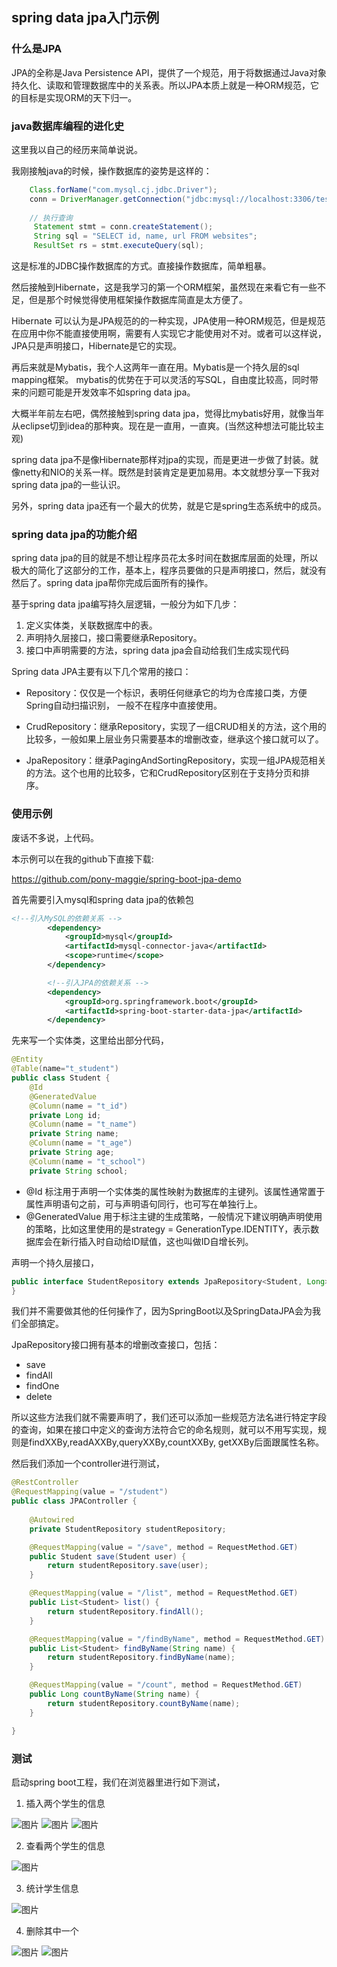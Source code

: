 ## spring data jpa入门示例

### 什么是JPA

JPA的全称是Java Persistence API，提供了一个规范，用于将数据通过Java对象持久化、读取和管理数据库中的关系表。所以JPA本质上就是一种ORM规范，它的目标是实现ORM的天下归一。


### java数据库编程的进化史

这里我以自己的经历来简单说说。

我刚接触java的时候，操作数据库的姿势是这样的：

```java
    Class.forName("com.mysql.cj.jdbc.Driver");
    conn = DriverManager.getConnection("jdbc:mysql://localhost:3306/test","root","123456");
        
    // 执行查询
     Statement stmt = conn.createStatement();
     String sql = "SELECT id, name, url FROM websites";
     ResultSet rs = stmt.executeQuery(sql);
```

这是标准的JDBC操作数据库的方式。直接操作数据库，简单粗暴。

然后接触到Hibernate，这是我学习的第一个ORM框架，虽然现在来看它有一些不足，但是那个时候觉得使用框架操作数据库简直是太方便了。

Hibernate 可以认为是JPA规范的的一种实现，JPA使用一种ORM规范，但是规范在应用中你不能直接使用啊，需要有人实现它才能使用对不对。或者可以这样说，JPA只是声明接口，Hibernate是它的实现。


再后来就是Mybatis，我个人这两年一直在用。Mybatis是一个持久层的sql mapping框架。
mybatis的优势在于可以灵活的写SQL，自由度比较高，同时带来的问题可能是开发效率不如spring data jpa。

大概半年前左右吧，偶然接触到spring data jpa，觉得比mybatis好用，就像当年从eclipse切到idea的那种爽。现在是一直用，一直爽。(当然这种想法可能比较主观)

spring data jpa不是像Hibernate那样对jpa的实现，而是更进一步做了封装。就像netty和NIO的关系一样。既然是封装肯定是更加易用。本文就想分享一下我对spring data jpa的一些认识。

另外，spring data jpa还有一个最大的优势，就是它是spring生态系统中的成员。

### spring data jpa的功能介绍

spring data jpa的目的就是不想让程序员花太多时间在数据库层面的处理，所以极大的简化了这部分的工作，基本上，程序员要做的只是声明接口，然后，就没有然后了。spring data jpa帮你完成后面所有的操作。

基于spring data jpa编写持久层逻辑，一般分为如下几步：

1. 定义实体类，关联数据库中的表。
2. 声明持久层接口，接口需要继承Repository。
3. 接口中声明需要的方法，spring data jpa会自动给我们生成实现代码

Spring data JPA主要有以下几个常用的接口：

* Repository：仅仅是一个标识，表明任何继承它的均为仓库接口类，方便Spring自动扫描识别， 一般不在程序中直接使用。

* CrudRepository：继承Repository，实现了一组CRUD相关的方法，这个用的比较多，一般如果上层业务只需要基本的增删改查，继承这个接口就可以了。

* JpaRepository：继承PagingAndSortingRepository，实现一组JPA规范相关的方法。这个也用的比较多，它和CrudRepository区别在于支持分页和排序。

### 使用示例

废话不多说，上代码。

本示例可以在我的github下直接下载:

https://github.com/pony-maggie/spring-boot-jpa-demo


首先需要引入mysql和spring data jpa的依赖包

```xml
<!--引入MySQL的依赖关系 -->
		<dependency>
			<groupId>mysql</groupId>
			<artifactId>mysql-connector-java</artifactId>
			<scope>runtime</scope>
		</dependency>

		<!--引入JPA的依赖关系 -->
		<dependency>
			<groupId>org.springframework.boot</groupId>
			<artifactId>spring-boot-starter-data-jpa</artifactId>
		</dependency>
```



先来写一个实体类，这里给出部分代码，

```java
@Entity
@Table(name="t_student")
public class Student {
	@Id
    @GeneratedValue
    @Column(name = "t_id")
    private Long id;
    @Column(name = "t_name")
    private String name;
    @Column(name = "t_age")
    private String age;
    @Column(name = "t_school")
    private String school;
```


* @Id 标注用于声明一个实体类的属性映射为数据库的主键列。该属性通常置于属性声明语句之前，可与声明语句同行，也可写在单独行上。 
* @GeneratedValue 用于标注主键的生成策略，一般情况下建议明确声明使用的策略，比如这里使用的是strategy = GenerationType.IDENTITY，表示数据库会在新行插入时自动给ID赋值，这也叫做ID自增长列。



声明一个持久层接口，

```java
public interface StudentRepository extends JpaRepository<Student, Long> {
}
```


我们并不需要做其他的任何操作了，因为SpringBoot以及SpringDataJPA会为我们全部搞定。

JpaRepository接口拥有基本的增删改查接口，包括：

* save
* findAll
* findOne
* delete

所以这些方法我们就不需要声明了，我们还可以添加一些规范方法名进行特定字段的查询，如果在接口中定义的查询方法符合它的命名规则，就可以不用写实现，规则是findXXBy,readAXXBy,queryXXBy,countXXBy, getXXBy后面跟属性名称。

然后我们添加一个controller进行测试，

```java
@RestController
@RequestMapping(value = "/student")
public class JPAController {
	
	@Autowired
	private StudentRepository studentRepository;

	@RequestMapping(value = "/save", method = RequestMethod.GET)
	public Student save(Student user) {
		return studentRepository.save(user);
	}

	@RequestMapping(value = "/list", method = RequestMethod.GET)
	public List<Student> list() {
		return studentRepository.findAll();
	}

	@RequestMapping(value = "/findByName", method = RequestMethod.GET)
	public List<Student> findByName(String name) {
		return studentRepository.findByName(name);
	}

	@RequestMapping(value = "/count", method = RequestMethod.GET)
	public Long countByName(String name) {
		return studentRepository.countByName(name);
	}

}
```

	 
### 测试
启动spring boot工程，我们在浏览器里进行如下测试，

1. 插入两个学生的信息

![图片](https://github.com/pony-maggie/spring-boot-jpa-demo/blob/master/images/1-1.jpg)
![图片](https://github.com/pony-maggie/spring-boot-jpa-demo/blob/master/images/1-2.jpg)
![图片](https://github.com/pony-maggie/spring-boot-jpa-demo/blob/master/images/1-3.jpg)

2. 查看两个学生的信息

![图片](https://github.com/pony-maggie/spring-boot-jpa-demo/blob/master/images/2.jpgs)

3. 统计学生信息

![图片](https://github.com/pony-maggie/spring-boot-jpa-demo/blob/master/images/3.jpg)


4. 删除其中一个

![图片](https://github.com/pony-maggie/spring-boot-jpa-demo/blob/master/images/4-1.jpg)
![图片](https://github.com/pony-maggie/spring-boot-jpa-demo/blob/master/images/4-2.jpg)




